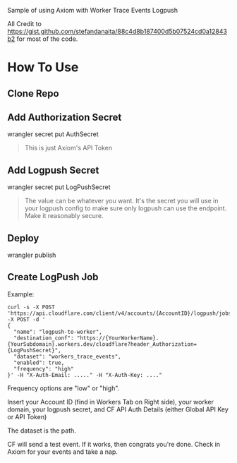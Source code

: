 Sample of using Axiom with Worker Trace Events Logpush

All Credit to https://gist.github.com/stefandanaita/88c4d8b187400d5b07524cd0a12843b2 for most of the code.

# How To Use

## Clone Repo


## Add Authorization Secret
 wrangler secret put AuthSecret
 > This is just Axiom's API Token


 ## Add Logpush Secret
 wrangler secret put LogPushSecret
 > The value can be whatever you want. It's the secret you will use in your logpush config to make sure only logpush can use the endpoint. Make it reasonably secure.

## Deploy
wrangler publish

## Create LogPush Job
Example:
```
curl -s -X POST 'https://api.cloudflare.com/client/v4/accounts/{AccountID}/logpush/jobs' -X POST -d '
{
  "name": "logpush-to-worker",
  "destination_conf": "https://{YourWorkerName}.{YourSubdomain}.workers.dev/cloudflare?header_Authorization={LogPushSecret}",
  "dataset": "workers_trace_events",
  "enabled": true,
  "frequency": "high"
}' -H "X-Auth-Email: ....." -H "X-Auth-Key: ...."
```
Frequency options are "low" or "high". 

Insert your Account ID (find in Workers Tab on Right side), your worker domain, your logpush secret, and CF API Auth Details (either Global API Key or API Token)

The dataset is the path.


CF will send a test event. If it works, then congrats you're done. Check in Axiom for your events and take a nap.
